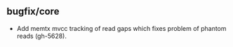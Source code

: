 ## bugfix/core

* Add memtx mvcc tracking of read gaps which fixes problem of phantom
  reads (gh-5628).
